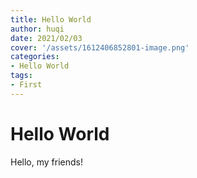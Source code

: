 ```yaml
---
title: Hello World
author: huqi
date: 2021/02/03
cover: '/assets/1612406852801-image.png'
categories:
- Hello World
tags:
- First
---
```


# Hello World

Hello, my friends!